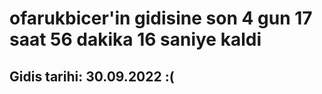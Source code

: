 # ofarukbicer'in gidisine son 4 gun 17 saat 56 dakika 16 saniye kaldi

## Gidis tarihi: 30.09.2022 :(